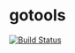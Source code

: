 # gotools

[![Build Status](https://drone.io/github.com/syb-devs/gotools/status.png)](https://drone.io/github.com/syb-devs/gotools/latest)
